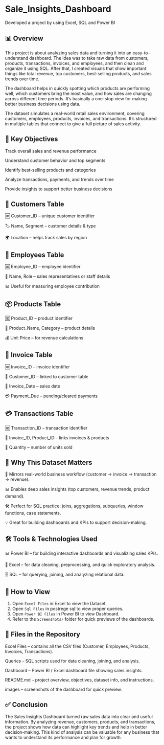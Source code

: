 # Sale_Insights_Dashboard
Developed a project by using Excel, SQL and Power BI

## 📊 Overview
This project is about analyzing sales data and turning it into an easy-to-understand dashboard. The idea was to take raw data from customers, products, transactions, invoices, and employees, and then clean and organize it using SQL. After that, I created visuals that show important things like total revenue, top customers, best-selling products, and sales trends over time.

The dashboard helps in quickly spotting which products are performing well, which customers bring the most value, and how sales are changing across different time periods. It’s basically a one-stop view for making better business decisions using data.

The dataset simulates a real-world retail sales environment, covering customers, employees, products, invoices, and transactions. It’s structured in multiple tables that connect to give a full picture of sales activity.

## 🎯 Key Objectives

Track overall sales and revenue performance

Understand customer behavior and top segments

Identify best-selling products and categories

Analyze transactions, payments, and trends over time

Provide insights to support better business decisions

## 👥 Customers Table

🆔 Customer_ID – unique customer identifier

🏷️ Name, Segment – customer details & type

🌍 Location – helps track sales by region

## 👔 Employees Table

🆔 Employee_ID – employee identifier

🙍 Name, Role – sales representatives or staff details

📊 Useful for measuring employee contribution

## 📦 Products Table

🆔 Product_ID – product identifier

📝 Product_Name, Category – product details

💰 Unit Price – for revenue calculations

## 🧾 Invoice Table

🆔 Invoice_ID – invoice identifier

👥 Customer_ID – linked to customer table

📅 Invoice_Date – sales date

💳 Payment_Due – pending/cleared payments

## 💳 Transactions Table

🆔 Transaction_ID – transaction identifier

🔗 Invoice_ID, Product_ID – links invoices & products

🔢 Quantity – number of units sold

## 🎯 Why This Dataset Matters

🔄 Mirrors real-world business workflow (customer → invoice → transaction → revenue).

📊 Enables deep sales insights (top customers, revenue trends, product demand).

🛠️ Perfect for SQL practice: joins, aggregations, subqueries, window functions, case statements.

💡 Great for building dashboards and KPIs to support decision-making.

## 🛠️ Tools & Technologies Used

📊 Power BI – for building interactive dashboards and visualizing sales KPIs.

📑 Excel – for data cleaning, preprocessing, and quick exploratory analysis.

🗄️ SQL – for querying, joining, and analyzing relational data.

## 📝 How to View
1. Open `Excel Files` in Excel to view the Dataset.
2. Open `Sql Files` in postrege sql to view proper queries.
3. Open `Power BI Files` in Power BI to view Dashboard.
4. Refer to the `Screenshots/` folder for quick previews of the dashboards. 

## 📂 Files in the Repository

Excel Files – contains all the CSV files (Customer, Employees, Products, Invoices, Transactions).

Queries – SQL scripts used for data cleaning, joining, and analysis.

Dashboard – Power BI / Excel dashboard file showing sales insights.

README.md – project overview, objectives, dataset info, and instructions.

images – screenshots of the dashboard for quick preview.

## ✅ Conclusion

The Sales Insights Dashboard turned raw sales data into clear and useful information. By analyzing revenue, customers, products, and transactions, the project shows how data can highlight key trends and help in better decision-making. This kind of analysis can be valuable for any business that wants to understand its performance and plan for growth.

